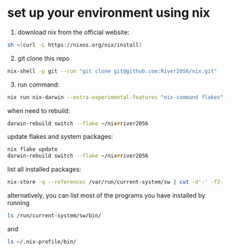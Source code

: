 # set up your environment using nix
1. download nix from the official website: 
```zsh
sh <(curl -L https://nixos.org/nix/install)
```
2. git clone this repo
```zsh
nix-shell -p git --run "git clone git@github.com:River2056/nix.git"
```

3. run command:
```zsh
nix run nix-darwin --extra-experimental-features "nix-command flakes" -- switch --flake ~/nix#river2056
```

when need to rebuild:
```zsh
darwin-rebuild switch --flake ~/nix#river2056
```

update flakes and system packages:
```zsh
nix flake update
darwin-rebuild switch --flake ~/nix#river2056
```

list all installed packages:
```zsh
nix-store -q --references /var/run/current-system/sw | cut -d'-' -f2-
```

alternatively, you can list most of the programs you have installed by running
```zsh
ls /run/current-system/sw/bin/
```
and
```zsh
ls ~/.nix-profile/bin/
```
